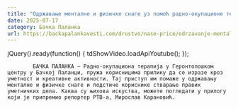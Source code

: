 ```yaml
---
title: "Одржавање менталне и физичке снаге уз помоћ радно-окупационе терапије (ВИДЕО)"
date: 2025-07-17
category: Бачка Паланка
url: https://backapalankavesti.com/drustvo/nase-price/odrzavanje-mentalne-i-fizicke-snage-uz-pomoc-radno-okupacione-terapije-video/
---
```


jQuery().ready(function() {
                            tdShowVideo.loadApiYoutube(); 
                        });
                        
                    
            БАЧКА ПАЛАНКА – Радно-окупациона терапија у Геронтолошком центру у Бачкој Паланци, пружа корисницима прилику да се изразе кроз уметност и креативне активности. Тај приступ им помаже у одржавању менталне и физичке снаге и подстиче кориснике стварање правих уметничких дела. Каква су њихова искуства, можете погледати у прилогу који је припремио репортер РТВ-а, Мирослав Карановић.
